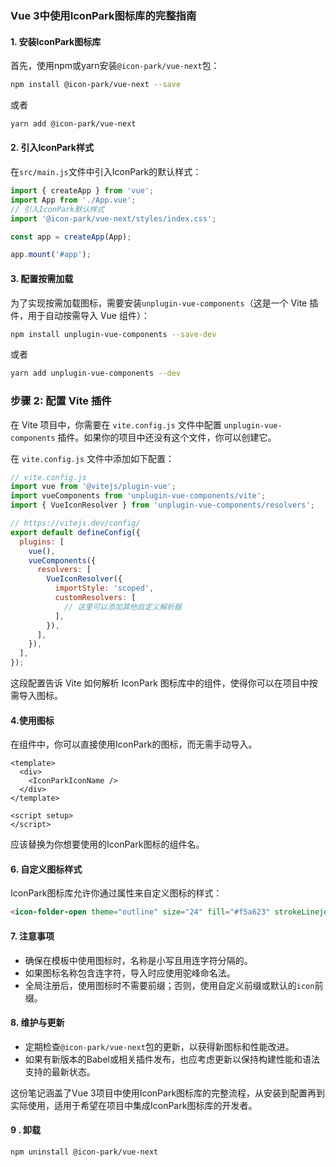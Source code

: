 ### Vue 3中使用IconPark图标库的完整指南

#### 1. 安装IconPark图标库

首先，使用npm或yarn安装`@icon-park/vue-next`包：

```bash
npm install @icon-park/vue-next --save
```

或者

```bash
yarn add @icon-park/vue-next
```

#### 2. 引入IconPark样式

在`src/main.js`文件中引入IconPark的默认样式：

```javascript
import { createApp } from 'vue';
import App from './App.vue';
// 引入IconPark默认样式
import '@icon-park/vue-next/styles/index.css';

const app = createApp(App);

app.mount('#app');
```

#### 3. 配置按需加载

为了实现按需加载图标，需要安装`unplugin-vue-components`（这是一个 Vite 插件，用于自动按需导入 Vue 组件）：

```bash
npm install unplugin-vue-components --save-dev
```

或者

```bash
yarn add unplugin-vue-components --dev
```

### 步骤 2: 配置 Vite 插件

在 Vite 项目中，你需要在 `vite.config.js` 文件中配置 `unplugin-vue-components` 插件。如果你的项目中还没有这个文件，你可以创建它。

在 `vite.config.js` 文件中添加如下配置：

```JavaScript
// vite.config.js
import vue from '@vitejs/plugin-vue';
import vueComponents from 'unplugin-vue-components/vite';
import { VueIconResolver } from 'unplugin-vue-components/resolvers';

// https://vitejs.dev/config/
export default defineConfig({
  plugins: [
    vue(),
    vueComponents({
      resolvers: [
        VueIconResolver({
          importStyle: 'scoped',
          customResolvers: [
            // 这里可以添加其他自定义解析器
          ],
        }),
      ],
    }),
  ],
});
```

这段配置告诉 Vite 如何解析 IconPark 图标库中的组件，使得你可以在项目中按需导入图标。
#### 4.使用图标

在组件中，你可以直接使用IconPark的图标，而无需手动导入。

```vue
<template>
  <div>
    <IconParkIconName />
  </div>
</template>

<script setup>
</script>
```


应该替换为你想要使用的IconPark图标的组件名。

#### 6. 自定义图标样式

IconPark图标库允许你通过属性来自定义图标的样式：

```html
<icon-folder-open theme="outline" size="24" fill="#f5a623" strokeLinejoin="bevel"></icon-folder-open>
```

#### 7. 注意事项

- 确保在模板中使用图标时，名称是小写且用连字符分隔的。
- 如果图标名称包含连字符，导入时应使用驼峰命名法。
- 全局注册后，使用图标时不需要前缀；否则，使用自定义前缀或默认的`icon`前缀。

#### 8. 维护与更新

- 定期检查`@icon-park/vue-next`包的更新，以获得新图标和性能改进。
- 如果有新版本的Babel或相关插件发布，也应考虑更新以保持构建性能和语法支持的最新状态。

这份笔记涵盖了Vue 3项目中使用IconPark图标库的完整流程，从安装到配置再到实际使用，适用于希望在项目中集成IconPark图标库的开发者。

#### 9 . 卸载
`npm uninstall @icon-park/vue-next`